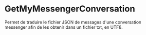 # GetMyMessengerConversation
Permet de traduire le fichier JSON de messages d'une conversation messenger afin de les obtenir dans un fichier txt, en UTF8.
